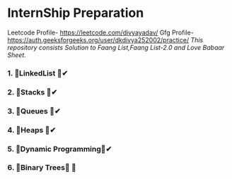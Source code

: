 # InternShip Preparation
Leetcode Profile- https://leetcode.com/divyayadav/
Gfg Profile- https://auth.geeksforgeeks.org/user/dkdivya252002/practice/
_This repository consists Solution to Faang List,Faang List-2.0 and Love Babaar Sheet._

### 1.  🔅LinkedList 🔅✔
### 2.  🔅Stacks     🔅✔
### 3.  🔅Queues     🔅✔
### 4.  🔅Heaps      🔅✔
### 5.  🔅Dynamic Programming🔅✔
### 6.  🔅Binary Trees🔅 👀


